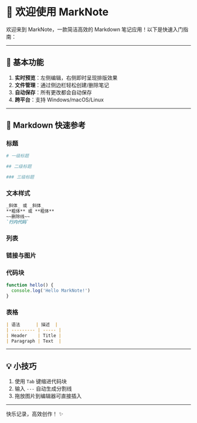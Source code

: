 # 👋 欢迎使用 MarkNote

欢迎来到 MarkNote，一款简洁高效的 Markdown 笔记应用！以下是快速入门指南：

***

## 🚀 基本功能

1. **实时预览**：左侧编辑，右侧即时呈现排版效果
2. **文件管理**：通过侧边栏轻松创建/删除笔记
3. **自动保存**：所有更改都会自动保存
4. **跨平台**：支持 Windows/macOS/Linux

***

## 📝 Markdown 快速参考

### 标题

```yaml
# 一级标题

## 二级标题

### 三级标题
```

### 文本样式

```markdown
_斜体_ 或 _斜体_  
**粗体** 或 **粗体**  
~~删除线~~  
`行内代码`
```

### 列表

### 链接与图片

### 代码块

```javascript
function hello() {
  console.log('Hello MarkNote!')
}
```

### 表格

```markdown
| 语法      | 描述  |
| --------- | ----- |
| Header    | Title |
| Paragraph | Text  |
```

***

## 💡 小技巧

1. 使用 `Tab` 键缩进代码块
2. 输入 `---` 自动生成分割线
3. 拖放图片到编辑器可直接插入

***

快乐记录，高效创作！ ✨